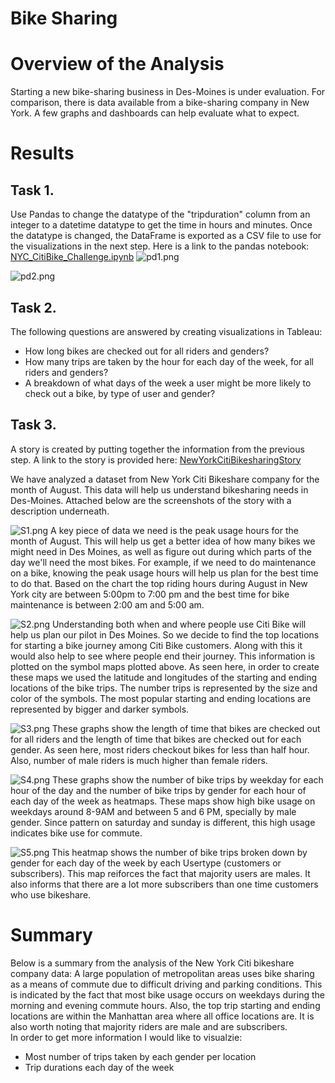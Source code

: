 # Bike Sharing
# Overview of the Analysis
Starting a new bike-sharing business in Des-Moines is under evaluation. For comparison, there is data available from a bike-sharing company in New York.
A few graphs and dashboards can help evaluate what to expect.
# Results
## Task 1. 
Use Pandas to change the datatype of the "tripduration" column from an integer to a datetime datatype to get the time in hours and minutes. Once the datatype is changed, the DataFrame is exported as a CSV file to use for the visualizations in the next step. Here is a link to the pandas notebook: [NYC_CitiBike_Challenge.ipynb](https://github.com/rmat112/bikesharing/blob/main/NYC_CitiBike_Challenge.ipynb)
![pd1.png](https://github.com/rmat112/bikesharing/blob/main/images/pd1.png)

![pd2.png](https://github.com/rmat112/bikesharing/blob/main/images/pd2.png)

## Task 2.
The following questions are answered by creating visualizations in Tableau:
- How long bikes are checked out for all riders and genders?
- How many trips are taken by the hour for each day of the week, for all riders and genders?
- A breakdown of what days of the week a user might be more likely to check out a bike, by type of user and gender?

## Task 3.
A story is created by putting together the information from the previous step. A link to the story is provided here: 
[NewYorkCitiBikesharingStory](https://public.tableau.com/app/profile/ruchi.mathur5443/viz/Bikesharing_Story_16432470728330/NewYorkCitiBikesharingStory)

We have analyzed a dataset from New York Citi Bikeshare company for the month of August. This data will help us understand bikesharing needs in Des-Moines.
Attached below are the screenshots of the story with a description underneath.

![S1.png](https://github.com/rmat112/bikesharing/blob/main/images/S1.png)
A key piece of data we need is the peak usage hours for the month of August. This will help us get a better idea of how many bikes we might need in Des Moines, as well as figure out during which parts of the day we'll need the most bikes. For example, if we need to do maintenance on a bike, knowing the peak usage hours will help us plan for the best time to do that.
Based on the chart the top riding hours during August in New York city are between 5:00pm to 7:00 pm and the best time for bike maintenance is between 2:00 am and 5:00 am.

![S2.png](https://github.com/rmat112/bikesharing/blob/main/images/S2.png)
Understanding both when and where people use Citi Bike will help us plan our pilot in Des Moines. So we decide to find the top locations for starting a bike journey among Citi Bike customers. Along with this it would also help to see where people end their journey. This information is plotted on the symbol maps plotted above. As seen here, in order to create these maps we used the latitude and longitudes of the starting and ending locations of the bike trips. The number trips is represented by the size and color of the symbols. The most popular starting and ending locations are represented by bigger and darker symbols.

![S3.png](https://github.com/rmat112/bikesharing/blob/main/images/S3.png)
These graphs show the length of time that bikes are checked out for all riders and the length of time that bikes are checked out for each gender. As seen here, most riders checkout bikes for less than half hour. Also, number of male riders is much higher than female riders.

![S4.png](https://github.com/rmat112/bikesharing/blob/main/images/S4.png)
These graphs show the number of bike trips by weekday for each hour of the day and the number of bike trips by gender for each hour of each day of the week as heatmaps. These maps show high bike usage on weekdays around 8-9AM and between 5 and 6 PM, specially by male gender. Since pattern on saturday and sunday is different, this high usage indicates bike use for commute.

![S5.png](https://github.com/rmat112/bikesharing/blob/main/images/S5.png)
This heatmap shows the number of bike trips broken down by gender for each day of the week by each Usertype (customers or subscribers). This map reiforces the fact that majority users are males. It also informs that there are a lot more subscribers than one time customers who use bikeshare.


# Summary
Below is a summary from the analysis of the New York Citi bikeshare company data:
A large population of metropolitan areas uses bike sharing as a means of commute due to difficult driving and parking conditions. This is indicated by the fact that most bike usage occurs on weekdays during the morning and evening commute hours. Also, the top trip starting and ending locations are within the Manhattan area where all office locations are. It is also worth noting that majority riders are male and are subscribers.<br/>
In order to get more information I would like to visualzie:<br/>
- Most number of trips taken by each gender per location
- Trip durations each day of the week
